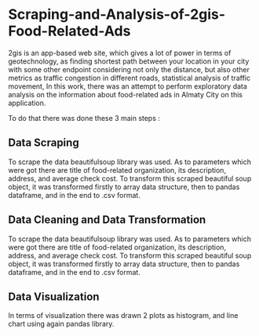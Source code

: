 # Scraping-and-Analysis-of-2gis-Food-Related-Ads
2gis is an app-based web site, which gives a lot of power in terms of geotechnology, as finding shortest path between your location in your city with some other endpoint considering not only the distance, but also other metrics as traffic congestion in different roads, statistical analysis of traffic movement, In this work, there was an attempt to perform exploratory data analysis on the information about food-related ads in Almaty City on this application.

To do that there was done these 3 main steps : 
## Data Scraping
To scrape the data beautifulsoup library was used. As to parameters which were got there are title of food-related organization, its description, address, and average check cost. To transform this scraped beautiful soup object, it was transformed firstly to array data structure, then to pandas dataframe, and in the end to .csv format.
## Data Cleaning and Data Transformation
To scrape the data beautifulsoup library was used. As to parameters which were got there are title of food-related organization, its description, address, and average check cost. To transform this scraped beautiful soup object, it was transformed firstly to array data structure, then to pandas dataframe, and in the end to .csv format.
## Data Visualization
In terms of visualization there was drawn 2 plots as histogram, and line chart using again pandas library.
